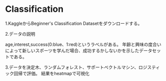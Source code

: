 # Classification

1.KaggleからBeginner's Classification Datasetをダウンロードする。

2.データの説明

age,interest,success(0:blue、1:red)というラベルがある。
年齢と興味の度合いによって新しいスポーツを学んだ場合、成功するかしないかを示したデータセットである。

3.データを決定木、ランダムフォレスト、サポートベクトルマシン、ロジスティック回帰で評価。
結果をheatmapで可視化

